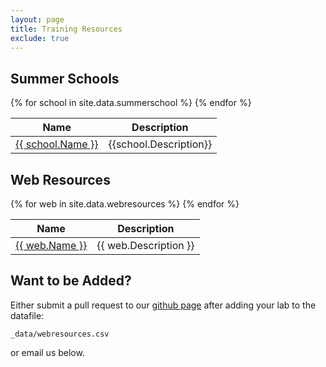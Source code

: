 ```yaml
---
layout: page
title: Training Resources
exclude: true
---
```


## Summer Schools
<section>
<div class="table-wrapper">
<table>
<thead>
  <tr>
    <th>Name</th>
    <th>Description</th>
  </tr>
</thead>

<tbody>
  {% for school in site.data.summerschool %}
  <tr>
    <td><a href = "{{ school.Website }}">{{ school.Name }}</a></td>
    <td>{{school.Description}}</td>
  </tr>
  {% endfor %}
</tbody>

</table>
</div>
</section>

## Web Resources
<section>
<div class="table-wrapper">
<table>
<thead>
  <tr>
    <th>Name</th>
    <th>Description</th>
  </tr>
</thead>

<tbody>
  {% for web in site.data.webresources %}
  <tr>
    <td><a href = "{{ web.Website }}">{{ web.Name }}</a></td>
    <td>{{ web.Description }}</td>
  </tr>
  {% endfor %}
</tbody>

</table>
</div>
</section>

## Want to be Added?
Either submit a pull request to our <a href="https://github.com/computational-san/computational-san.github.io">github page</a> after adding your lab to the datafile:
<br>
<pre><code>_data/webresources.csv</code></pre>
or email us below.
